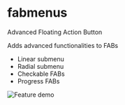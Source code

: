# fabmenus
Advanced Floating Action Button

Adds advanced functionalities to FABs

* Linear submenu
* Radial submenu
* Checkable FABs
* Progress FABs


![Feature demo](https://raw.githubusercontent.com/kelmer44/fabmenus/master/art/demo.gif)
